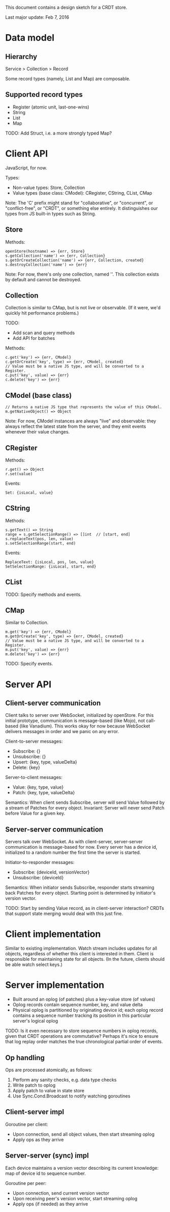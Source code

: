 This document contains a design sketch for a CRDT store.

Last major update: Feb 7, 2016

# Data model

## Hierarchy

Service > Collection > Record

Some record types (namely, List and Map) are composable.

## Supported record types

- Register (atomic unit, last-one-wins)
- String
- List
- Map

TODO: Add Struct, i.e. a more strongly typed Map?

# Client API

JavaScript, for now.

Types:
- Non-value types: Store, Collection
- Value types (base class: CModel): CRegister, CString, CList, CMap

Note: The 'C' prefix might stand for "collaborative", or "concurrent", or
"conflict-free", or "CRDT", or something else entirely. It distinguishes our
types from JS built-in types such as String.

## Store

Methods:

    openStore(hostname) => {err, Store}
    s.getCollection('name') => {err, Collection}
    s.getOrCreateCollection('name') => {err, Collection, created}
    s.destroyCollection('name') => {err}

Note: For now, there's only one collection, named ''. This collection exists by
default and cannot be destroyed.

## Collection

Collection is similar to CMap, but is not live or observable. (If it were, we'd
quickly hit performance problems.)

TODO:
- Add scan and query methods
- Add API for batches

Methods:

    c.get('key') => {err, CModel}
    c.getOrCreate('key', type) => {err, CModel, created}
    // Value must be a native JS type, and will be converted to a Register.
    c.put('key', value) => {err}
    c.delete('key') => {err}

## CModel (base class)

    // Returns a native JS type that represents the value of this CModel.
    m.getNativeObject() => Object

Note: For now, CModel instances are always "live" and observable: they always
reflect the latest state from the server, and they emit events whenever their
value changes.

## CRegister

Methods:

    r.get() => Object
    r.set(value)

Events:

    Set: {isLocal, value}

## CString

Methods:

    s.getText() => String
    range = s.getSelectionRange() => []int  // [start, end]
    s.replaceText(pos, len, value)
    s.setSelectionRange(start, end)

Events:

    ReplaceText: {isLocal, pos, len, value}
    SetSelectionRange: {isLocal, start, end}

## CList

TODO: Specify methods and events.

## CMap

Similar to Collection.

    m.get('key') => {err, CModel}
    m.getOrCreate('key', type) => {err, CModel, created}
    // Value must be a native JS type, and will be converted to a Register.
    m.put('key', value) => {err}
    m.delete('key') => {err}

TODO: Specify events.

# Server API

## Client-server communication

Client talks to server over WebSocket, initialized by openStore. For this
initial prototype, communication is message-based (like Mojo), not call-based
(like Vanadium). This works okay for now because WebSocket delivers messages in
order and we panic on any error.

Client-to-server messages:
- Subscribe: {}
- Unsubscribe: {}
- Upsert: {key, type, valueDelta}
- Delete: {key}

Server-to-client messages:
- Value: {key, type, value}
- Patch: {key, type, valueDelta}

Semantics: When client sends Subscribe, server will send Value followed by a
stream of Patches for every object. Invariant: Server will never send Patch
before Value for a given key.

## Server-server communication

Servers talk over WebSocket. As with client-server, server-server communication
is message-based for now. Every server has a device id, initialized to a random
number the first time the server is started.

Initiator-to-responder messages:
- Subscribe: {deviceId, versionVector}
- Unsubscribe: {deviceId}

Semantics: When initiator sends Subscribe, responder starts streaming back
Patches for every object. Starting point is determined by initiator's version
vector.

TODO: Start by sending Value record, as in client-server interaction? CRDTs that
support state merging would deal with this just fine.

# Client implementation

Similar to existing implementation. Watch stream includes updates for all
objects, regardless of whether this client is interested in them. Client is
responsible for maintaining state for all objects. (In the future, clients
should be able watch select keys.)

# Server implementation

- Built around an oplog (of patches) plus a key-value store (of values)
- Oplog records contain sequence number, key, and value delta
- Physical oplog is partitioned by originating device id; each oplog record
  contains a sequence number tracking its position in this particular server's
  logical oplog

TODO: Is it even necessary to store sequence numbers in oplog records, given
that CRDT operations are commutative? Perhaps it's nice to ensure that log
replay order matches the true chronological partial order of events.

## Op handling

Ops are processed atomically, as follows:
1. Perform any sanity checks, e.g. data type checks
1. Write patch to oplog
1. Apply patch to value in state store
1. Use Sync.Cond.Broadcast to notify watching goroutines

## Client-server impl

Goroutine per client:
- Upon connection, send all object values, then start streaming oplog
- Apply ops as they arrive

## Server-server (sync) impl

Each device maintains a version vector describing its current knowledge: map of
device id to sequence number.

Goroutine per peer:
- Upon connection, send current version vector
- Upon receiving peer's version vector, start streaming oplog
- Apply ops (if needed) as they arrive

